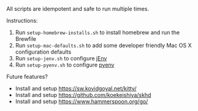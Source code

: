 All scripts are idempotent and safe to run multiple times.

Instructions:
1. Run `setup-homebrew-installs.sh` to install homebrew and run the Brewfile
2. Run `setup-mac-defaults.sh` to add some developer friendly Mac OS X configuration defaults
3. Run `setup-jenv.sh` to configure [jEnv](https://www.jenv.be)
4. Run `setup-pyenv.sh` to configure [pyenv](https://github.com/pyenv/pyenv)

Future features?
- Install and setup https://sw.kovidgoyal.net/kitty/
- Install and setup https://github.com/koekeishiya/skhd
- Install and setup https://www.hammerspoon.org/go/